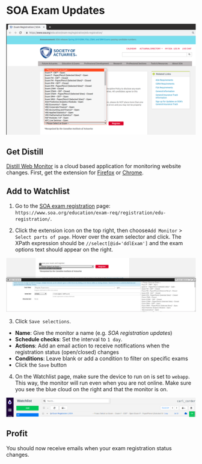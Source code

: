 # SOA Exam Updates

![soa registration page](https://raw.githubusercontent.com/Infinite-Actuary/exam-registration-updates/master/img/soa-exam-registration.png)

## Get Distill

[Distill Web Monitor](https://distill.io/) is a cloud based application for monitoring website changes. First, get the extension for [Firefox](https://addons.mozilla.org/en-US/firefox/addon/distill-web-monitor-ff/) or [Chrome](https://chrome.google.com/webstore/detail/distill-web-monitor/inlikjemeeknofckkjolnjbpehgadgge).

## Add to Watchlist

1. Go to the [SOA exam registration](https://www.soa.org/education/exam-req/registration/edu-registration/) page:
`https://www.soa.org/education/exam-req/registration/edu-registration/`.

2. Click the extension icon on the top right, then choose`Add Monitor` > `Select parts of page`. Hover over the exam selector and click. The XPath expression should be `//select[@id='ddlExam']` and the exam options text should appear on the right.

![select-element](https://raw.githubusercontent.com/Infinite-Actuary/exam-registration-updates/master/img/select-element.png)

3. Click `Save selections`.
  * **Name**: Give the monitor a name (e.g. *SOA registration updates*)
  * **Schedule checks**: Set the interval to `1 day`. 
  * **Actions**: Add an email action to receive notifications when the registration status (open/closed) changes
  * **Conditions**: Leave blank or add a condition to filter on specific exams
  * Click the `Save` button

4. On the Watchlist page, make sure the device to run on is set to `webapp`. This way, the monitor will run even when you are not online. Make sure you see the blue cloud on the right and that the monitor is on.

![distill watchlist](https://raw.githubusercontent.com/Infinite-Actuary/exam-registration-updates/master/img/distill-watchlist.png)

## Profit

You should now receive emails when your exam registration status changes.


